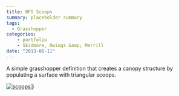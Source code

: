 ```yaml
---
title: BFS Scoops
summary: placeholder summary
tags:
  - Grasshopper
categories:
    - portfolio
    - Skidmore, Owings &amp; Merrill
date: "2013-06-11"
---
```


A simple grasshopper definition that creates a canopy structure by populating a surface with triangular scoops.

[![scoops3](http://www.ericanastas.com/wp-content/uploads/2014/06/scoops3-636x278.png)](scoops3.png)
